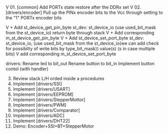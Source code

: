 V 01. [common] Add PORTx state restore after the DDRx set 
V 02. [drivers/encoder] Pull up the PINx encoder bits to the Vcc through setting to the "1" PORTx encoder bits

V + Add st_device_get_pin_byte st_dev: st_device_io (use used_bit_mask from the st_device_io) return byte through stack
V + Add corresponding m_st_device_get_pin_byte
V + Add st_device_set_port_byte st_dev: st_device_io, (use used_bit_mask from the st_device_io(we can add check for possibilty of write bits by type_bit_mask)) value(s) (s in case multiple bits)
V add corresponding m_st_device_set_port_byte

drivers:
Rename led to bit_out
Rename button to bit_in
Implement button contol (with handler)


03. Review stack L/H orded inside a procedures
04. Implement [drivers/SSI] 
05. Implement [drivers/USART] 
06. Implement [drivers/EEPROM] 
07. Implement [drivers/StepperMottor] 
08. Implement [drivers/PWM] 
09. Implement [drivers/Comparator] 
10. Implement [drivers/ADC] 
10. Implement [drivers/DHT22] 
11. Demo: Encoder+SSI+BT+StepperMotor
